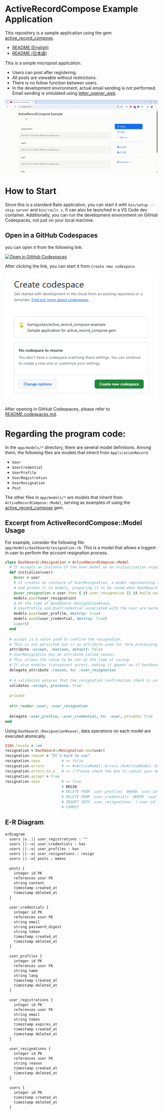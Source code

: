 # ActiveRecordCompose Example Application

This repository is a sample application using the gem [active_record_compose](https://github.com/hamajyotan/active_record_compose).

- [README (English)](README.md)
- [README (日本語)](README.ja.md)

This is a simple micropost application.

- Users can post after registering.
- All posts are viewable without restrictions.
- There is no follow function between users.
- In the development environment, actual email sending is not performed. Email sending is simulated using [letter_opener_web](https://rubygems.org/gems/letter_opener_web).

![](doc/micropost-application.gif)

# How to Start

Since this is a standard Rails application, you can start it with `bin/setup --skip-server` and `bin/rails s`.
It can also be launched in a VS Code dev container.
Additionally, you can run the development environment on GitHub Codespaces, not just on your local machine.

## Open in a GitHub Codespaces

you can open it from the following link:

[![Open in GitHub Codespaces](https://github.com/codespaces/badge.svg)](https://codespaces.new/hamajyotan/active_record_compose-example)

After clicking the link, you can start it from `Create new codespace`.

![](doc/create-codespace.png)

After opening in GitHub Codespaces, please refer to [README.codespaces.md](README.codespaces.md).

# Regarding the program code:

In the `app/models/*` directory, there are several model definitions.
Among them, the following files are models that inherit from `ApplicationRecord`:

- `User`
- `UserCredential`
- `UserProfile`
- `UserRegistration`
- `UserResignation`
- `Post`

The other files in `app/models/*` are models that inherit from `ActiveRecordCompose::Model`,
serving as examples of using the [active_record_compose](https://github.com/hamajyotan/active_record_compose) gem.

## Excerpt from ActiveRecordCompose::Model Usage

For example, consider the following file: `app/models/dashboard/resignation.rb`.
This is a model that allows a logged-in user to perform the account resignation process.

```ruby
class Dashboard::Resignation < ActiveRecordCompose::Model
  # It accepts an instance of the User model as an initialization argument.
  def initialize(user)
    @user = user
    # It creates an instance of UserResignation, a model representing resignation,
    # and pushes it to models, preparing it to be saved when Dashboard::Resignation#save is called.
    @user_resignation = user.then { it.user_resignation || it.build_user_resignation }
    models.push(user_resignation)
    # At the time of Dashboard::Resignation#save,
    # UserProfile and UserCredential associated with the User are marked for deletion.
    models.push(user_profile, destroy: true)
    models.push(user_credential, destroy: true)
    super()
  end

  # accept is a value used to confirm the resignation.
  # This is not persisted but is an attribute used for form processing.
  attribute :accept, :boolean, default: false
  # UserResignation has an attribute called reason.
  # This allows the value to be set at the time of saving.
  # It also enables transparent access, making it appear as if Dashboard::Resignation itself has the reason attribute.
  delegate_attribute :reason, to: :user_resignation

  # A validation ensures that the resignation confirmation check is valid.
  validates :accept, presence: true

  private

  attr_reader :user, :user_resignation

  delegate :user_profile, :user_credential, to: :user, private: true
end
```

Using `Dashboard::Resignation#save!`, data operations on each model are executed atomically.

```ruby
I18n.locale = :en
resignation = Dashboard::Resignation.new(user)
resignation.reason = "It's hard to use"
resignation.save          # => false
resignation.errors        # => #<ActiveModel::Errors [#<ActiveModel::Error attribute=accept, type=blank, options={}>]>
resignation.errors.to_a   # => ["Please check the box to cancel your membership Please check the box"]
resignation.accept = true
resignation.save          # => true
                          # BEGIN
                          # DELETE FROM `user_profiles` WHERE `user_id` = 1
                          # DELETE FROM `user_credentials` WHERE `user_id` = 1
                          # INSERT INTO `user_resignations` (`user_id`, `reason`) VALUES (1, "It's hard to use")
                          # COMMIT
```

## E-R Diagram

```mermaid
erDiagram
  users |o..|| user_registrations : ""
  users ||--o| user_credentials : has
  users ||--o| user_profiles : has
  users ||--o| user_resignations : resign
  users ||--o{ posts : makes

  posts {
    integer id PK
    references user FK
    string content
    timestamp created_at
    timestamp deleted_at
  }

  user_credentials {
    integer id PK
    references user FK
    string email
    string password_digest
    string token
    timestamp created_at
    timestamp deleted_at
  }

  user_profiles {
    integer id PK
    references user FK
    string name
    string lang
    timestamp created_at
    timestamp deleted_at
  }

  user_registrations {
    integer id PK
    references user FK
    string email
    string token
    timestamp expires_at
    timestamp created_at
    timestamp deleted_at
  }

  user_resignations {
    integer id PK
    references user FK
    string reason
    timestamp created_at
    timestamp deleted_at
  }

  users {
    integer id PK
    timestamp created_at
    timestamp deleted_at
  }
```
